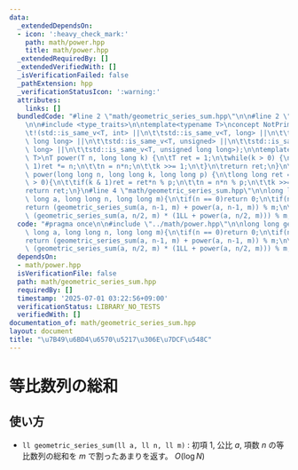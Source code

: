 ```yaml
---
data:
  _extendedDependsOn:
  - icon: ':heavy_check_mark:'
    path: math/power.hpp
    title: math/power.hpp
  _extendedRequiredBy: []
  _extendedVerifiedWith: []
  _isVerificationFailed: false
  _pathExtension: hpp
  _verificationStatusIcon: ':warning:'
  attributes:
    links: []
  bundledCode: "#line 2 \"math/geometric_series_sum.hpp\"\n\n#line 2 \"math/power.hpp\"\
    \n\n#include <type_traits>\n\ntemplate<typename T>\nconcept NotPrimitiveInt =\n\
    \t!(std::is_same_v<T, int> ||\n\t\tstd::is_same_v<T, long> ||\n\t\tstd::is_same_v<T,\
    \ long long> ||\n\t\tstd::is_same_v<T, unsigned> ||\n\t\tstd::is_same_v<T, unsigned\
    \ long> ||\n\t\tstd::is_same_v<T, unsigned long long>);\n\ntemplate<NotPrimitiveInt\
    \ T>\nT power(T n, long long k) {\n\tT ret = 1;\n\twhile(k > 0) {\n\t\tif(k &\
    \ 1)ret *= n;\n\t\tn = n*n;\n\t\tk >>= 1;\n\t}\n\treturn ret;\n}\n\nlong long\
    \ power(long long n, long long k, long long p) {\n\tlong long ret = 1;\n\twhile(k\
    \ > 0){\n\t\tif(k & 1)ret = ret*n % p;\n\t\tn = n*n % p;\n\t\tk >>= 1;\n\t}\n\t\
    return ret;\n}\n#line 4 \"math/geometric_series_sum.hpp\"\n\nlong long geometric_series_sum(long\
    \ long a, long long n, long long m){\n\tif(n == 0)return 0;\n\tif(n & 1){\n\t\t\
    return (geometric_series_sum(a, n-1, m) + power(a, n-1, m)) % m;\n\t}\n\treturn\
    \ (geometric_series_sum(a, n/2, m) * (1LL + power(a, n/2, m))) % m;\n}\n"
  code: "#pragma once\n\n#include \"../math/power.hpp\"\n\nlong long geometric_series_sum(long\
    \ long a, long long n, long long m){\n\tif(n == 0)return 0;\n\tif(n & 1){\n\t\t\
    return (geometric_series_sum(a, n-1, m) + power(a, n-1, m)) % m;\n\t}\n\treturn\
    \ (geometric_series_sum(a, n/2, m) * (1LL + power(a, n/2, m))) % m;\n}\n"
  dependsOn:
  - math/power.hpp
  isVerificationFile: false
  path: math/geometric_series_sum.hpp
  requiredBy: []
  timestamp: '2025-07-01 03:22:56+09:00'
  verificationStatus: LIBRARY_NO_TESTS
  verifiedWith: []
documentation_of: math/geometric_series_sum.hpp
layout: document
title: "\u7B49\u6BD4\u6570\u5217\u306E\u7DCF\u548C"
---
```


# 等比数列の総和

## 使い方

- ``ll geometric_series_sum(ll a, ll n, ll m)`` : 初項 $1$, 公比 $a$, 項数 $n$ の等比数列の総和を $m$ で割ったあまりを返す。 $O(\log{N})$
